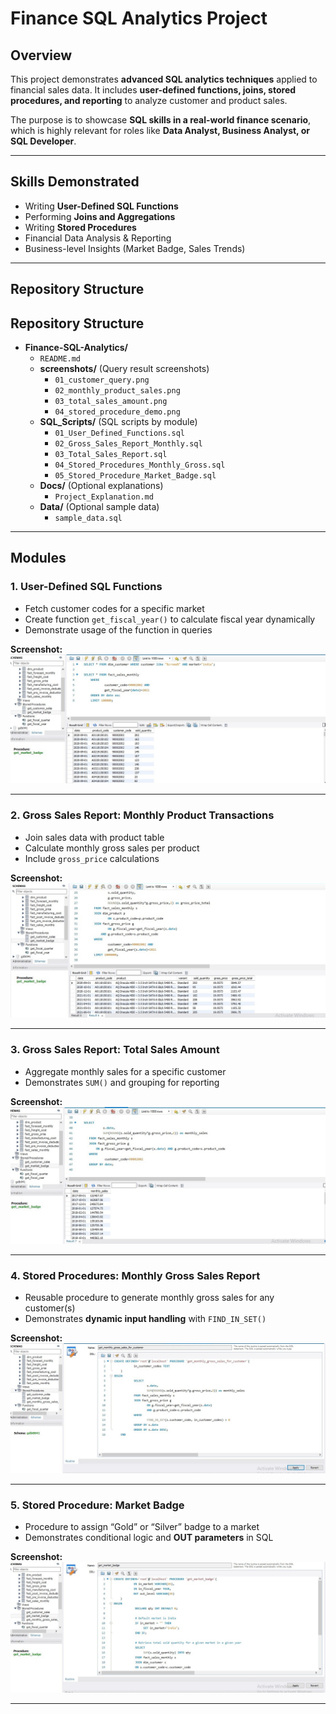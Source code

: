 # Finance SQL Analytics Project

## Overview
This project demonstrates **advanced SQL analytics techniques** applied to financial sales data. It includes **user-defined functions, joins, stored procedures, and reporting** to analyze customer and product sales.  

The purpose is to showcase **SQL skills in a real-world finance scenario**, which is highly relevant for roles like **Data Analyst, Business Analyst, or SQL Developer**.

---

## Skills Demonstrated
- Writing **User-Defined SQL Functions**
- Performing **Joins and Aggregations**
- Writing **Stored Procedures**
- Financial Data Analysis & Reporting
- Business-level Insights (Market Badge, Sales Trends)

---

## Repository Structure

## Repository Structure

- **Finance-SQL-Analytics/**
  - `README.md`
  - **screenshots/** (Query result screenshots)
    - `01_customer_query.png`
    - `02_monthly_product_sales.png`
    - `03_total_sales_amount.png`
    - `04_stored_procedure_demo.png`
  - **SQL_Scripts/** (SQL scripts by module)
    - `01_User_Defined_Functions.sql`
    - `02_Gross_Sales_Report_Monthly.sql`
    - `03_Total_Sales_Report.sql`
    - `04_Stored_Procedures_Monthly_Gross.sql`
    - `05_Stored_Procedure_Market_Badge.sql`
  - **Docs/** (Optional explanations)
    - `Project_Explanation.md`
  - **Data/** (Optional sample data)
    - `sample_data.sql`



---

## Modules

### 1. User-Defined SQL Functions
- Fetch customer codes for a specific market
- Create function `get_fiscal_year()` to calculate fiscal year dynamically
- Demonstrate usage of the function in queries  

**Screenshot:**  
![Customer Query](screenshots/customer_query.jpg)

---

### 2. Gross Sales Report: Monthly Product Transactions
- Join sales data with product table
- Calculate monthly gross sales per product
- Include `gross_price` calculations  

**Screenshot:**  
![Monthly Product Sales](screenshots/monthly_product_sales.jpg
)

---

### 3. Gross Sales Report: Total Sales Amount
- Aggregate monthly sales for a specific customer
- Demonstrates `SUM()` and grouping for reporting  

**Screenshot:**  
![Total Sales Amount](screenshots/total_monthly_sales.jpg)

---

### 4. Stored Procedures: Monthly Gross Sales Report
- Reusable procedure to generate monthly gross sales for any customer(s)
- Demonstrates **dynamic input handling** with `FIND_IN_SET()`  

**Screenshot:**  
![Stored Procedure Demo](screenshots/get_monthly_gross_sales_for_customer.jpg
)

---

### 5. Stored Procedure: Market Badge
- Procedure to assign “Gold” or “Silver” badge to a market
- Demonstrates conditional logic and **OUT parameters** in SQL  

**Screenshot:**  
![Market Badge Demo](screenshots/get_market_badge.jpg)

---


